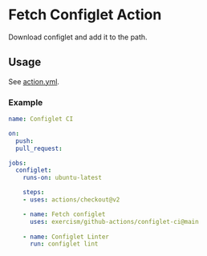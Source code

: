 # Fetch Configlet Action

Download configlet and add it to the path.

## Usage

See [action.yml](action.yml).

### Example

```yaml
name: Configlet CI

on:
  push:
  pull_request:

jobs:
  configlet:
    runs-on: ubuntu-latest

    steps:
    - uses: actions/checkout@v2

    - name: Fetch configlet
      uses: exercism/github-actions/configlet-ci@main
        
    - name: Configlet Linter
      run: configlet lint

```
